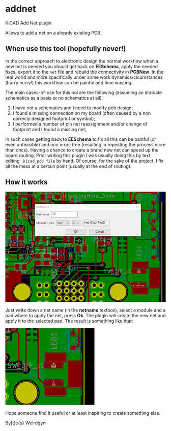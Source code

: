 # addnet
KiCAD Add Net plugin

Allows to add a net on a already existing PCB.

## When use this tool (hopefully never!)

In the correct approach to electronic design the normal workflow when a new net is needed you should get back on __EESchema__, apply the needed fixes, export it to the ```net``` file and rebuild the connectivity in __PCBNew__.
In the real world and more specifically under some work dynamics/cicumstances (hurry hurry!) this workflow can be painful and time wasting.

The main cases-of-use for this ool are the following (assuming an intricate schematics as a basis or no schematics at all):
1. I have not a schematics and I need to modify pcb design;
2. I found a missing connection on my board (often caused by a non correcly designed footprint or symbol);
3. I performed a number of pin net reassignment and/or change of footprint and I found a missing net;

In such cases getting back to __EESchema__ to fix all this can be painful (or even unfeasible) and non error-free (resulting in repeating the process more than once). Having a chance to create a brand new net can speed up the board routing. Prior writing this plugin I was usually doing this by text editing ```.kicad_pcb file``` by hand.
Of course, for the sake of the project, I fix all the mess at a certain point (usually at the end of routing).

## How it works

![AddNet dialog](pictures/addnet_dialog.PNG?raw=true "AddNet dialog")

Just write down a net name (in the __netname__ textbox), select a module and a pad where to apply the net, press __Ok__.
The plugin will create the new net and apply it to the selected pad.
The result is something like that:

![Addnet result](pictures/addnet_result.PNG?raw=true "AddNet result")

Hope someone find it useful or at least inspiring to create something else.

By[t]e{s}
 Weirdgyn
